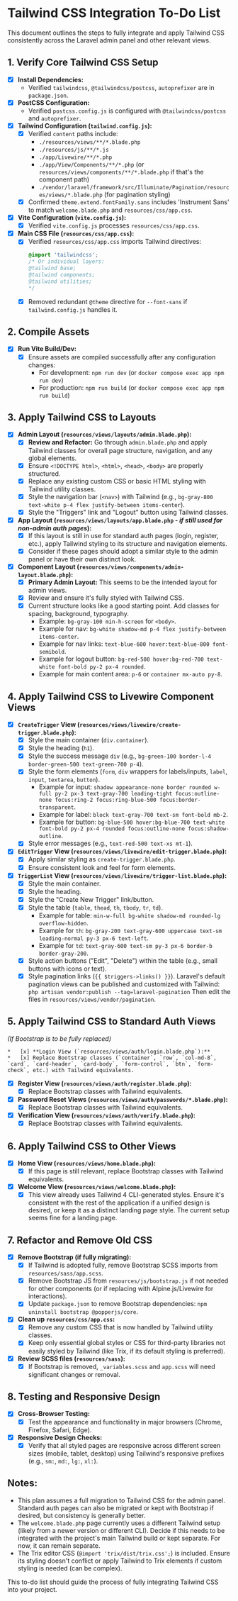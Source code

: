# Tailwind CSS Integration To-Do List

This document outlines the steps to fully integrate and apply Tailwind CSS consistently across the Laravel admin panel and other relevant views.

## 1. Verify Core Tailwind CSS Setup

*   [x] **Install Dependencies:**
    *   Verified `tailwindcss`, `@tailwindcss/postcss`, `autoprefixer` are in `package.json`.
*   [x] **PostCSS Configuration:**
    *   Verified `postcss.config.js` is configured with `@tailwindcss/postcss` and `autoprefixer`.
*   [x] **Tailwind Configuration (`tailwind.config.js`):**
    *   [x] Verified `content` paths include:
        *   `./resources/views/**/*.blade.php`
        *   `./resources/js/**/*.js`
        *   `./app/Livewire/**/*.php`
        *   `./app/View/Components/**/*.php` (or `resources/views/components/**/*.blade.php` if that's the component path)
        *   `./vendor/laravel/framework/src/Illuminate/Pagination/resources/views/*.blade.php` (for pagination styling)
    *   [x] Confirmed `theme.extend.fontFamily.sans` includes 'Instrument Sans' to match `welcome.blade.php` and `resources/css/app.css`.
*   [x] **Vite Configuration (`vite.config.js`):**
    *   [x] Verified `vite.config.js` processes `resources/css/app.css`.
*   [x] **Main CSS File (`resources/css/app.css`):**
    *   [x] Verified `resources/css/app.css` imports Tailwind directives:
        ```css
        @import 'tailwindcss';
        /* Or individual layers:
        @tailwind base;
        @tailwind components;
        @tailwind utilities;
        */
        ```
    *   [x] Removed redundant `@theme` directive for `--font-sans` if `tailwind.config.js` handles it.

## 2. Compile Assets

*   [x] **Run Vite Build/Dev:**
    *   [x] Ensure assets are compiled successfully after any configuration changes:
        *   For development: `npm run dev` (or `docker compose exec app npm run dev`)
        *   For production: `npm run build` (or `docker compose exec app npm run build`)

## 3. Apply Tailwind CSS to Layouts

*   [x] **Admin Layout (`resources/views/layouts/admin.blade.php`):**
    *   [x] **Review and Refactor:** Go through `admin.blade.php` and apply Tailwind classes for overall page structure, navigation, and any global elements.
    *   [x] Ensure `<!DOCTYPE html>`, `<html>`, `<head>`, `<body>` are properly structured.
    *   [x] Replace any existing custom CSS or basic HTML styling with Tailwind utility classes.
    *   [x] Style the navigation bar (`<nav>`) with Tailwind (e.g., `bg-gray-800 text-white p-4 flex justify-between items-center`).
    *   [x] Style the "Triggers" link and "Logout" button using Tailwind classes.
*   [x] **App Layout (`resources/views/layouts/app.blade.php` - *if still used for non-admin auth pages*):**
    *   [x] If this layout is still in use for standard auth pages (login, register, etc.), apply Tailwind styling to its structure and navigation elements.
    *   [x] Consider if these pages should adopt a similar style to the admin panel or have their own distinct look.
*   [x] **Component Layout (`resources/views/components/admin-layout.blade.php`):**
    *   [x] **Primary Admin Layout:** This seems to be the intended layout for admin views.
    *   [x] Review and ensure it's fully styled with Tailwind CSS.
    *   [x] Current structure looks like a good starting point. Add classes for spacing, background, typography.
        *   Example: `bg-gray-100 min-h-screen` for `<body>`.
        *   Example for nav: `bg-white shadow-md p-4 flex justify-between items-center`.
        *   Example for nav links: `text-blue-600 hover:text-blue-800 font-semibold`.
        *   Example for logout button: `bg-red-500 hover:bg-red-700 text-white font-bold py-2 px-4 rounded`.
        *   Example for main content area: `p-6` or `container mx-auto py-8`.

## 4. Apply Tailwind CSS to Livewire Component Views

*   [x] **`CreateTrigger` View (`resources/views/livewire/create-trigger.blade.php`):**
    *   [x] Style the main container (`div.container`).
    *   [x] Style the heading (`h1`).
    *   [x] Style the success message `div` (e.g., `bg-green-100 border-l-4 border-green-500 text-green-700 p-4`).
    *   [x] Style the form elements (`form`, `div` wrappers for labels/inputs, `label`, `input`, `textarea`, `button`).
        *   Example for input: `shadow appearance-none border rounded w-full py-2 px-3 text-gray-700 leading-tight focus:outline-none focus:ring-2 focus:ring-blue-500 focus:border-transparent`.
        *   Example for label: `block text-gray-700 text-sm font-bold mb-2`.
        *   Example for button: `bg-blue-500 hover:bg-blue-700 text-white font-bold py-2 px-4 rounded focus:outline-none focus:shadow-outline`.
    *   [x] Style error messages (e.g., `text-red-500 text-xs mt-1`).
*   [x] **`EditTrigger` View (`resources/views/livewire/edit-trigger.blade.php`):**
    *   [x] Apply similar styling as `create-trigger.blade.php`.
    *   [x] Ensure consistent look and feel for form elements.
*   [x] **`TriggerList` View (`resources/views/livewire/trigger-list.blade.php`):**
    *   [x] Style the main container.
    *   [x] Style the heading.
    *   [x] Style the "Create New Trigger" link/button.
    *   [x] Style the table (`table`, `thead`, `th`, `tbody`, `tr`, `td`).
        *   Example for table: `min-w-full bg-white shadow-md rounded-lg overflow-hidden`.
        *   Example for `th`: `bg-gray-200 text-gray-600 uppercase text-sm leading-normal py-3 px-6 text-left`.
        *   Example for `td`: `text-gray-600 text-sm py-3 px-6 border-b border-gray-200`.
    *   [x] Style action buttons ("Edit", "Delete") within the table (e.g., small buttons with icons or text).
    *   [x] Style pagination links (`{{ $triggers->links() }}`). Laravel's default pagination views can be published and customized with Tailwind:
        `php artisan vendor:publish --tag=laravel-pagination`
        Then edit the files in `resources/views/vendor/pagination`.

## 5. Apply Tailwind CSS to Standard Auth Views

*(If Bootstrap is to be fully replaced)*

    *   [x] **Login View (`resources/views/auth/login.blade.php`):**
    *   [x] Replace Bootstrap classes (`container`, `row`, `col-md-8`, `card`, `card-header`, `card-body`, `form-control`, `btn`, `form-check`, etc.) with Tailwind equivalents.
*   [x] **Register View (`resources/views/auth/register.blade.php`):**
    *   [x] Replace Bootstrap classes with Tailwind equivalents.
*   [x] **Password Reset Views (`resources/views/auth/passwords/*.blade.php`):**
    *   [x] Replace Bootstrap classes with Tailwind equivalents.
*   [x] **Verification View (`resources/views/auth/verify.blade.php`):**
    *   [x] Replace Bootstrap classes with Tailwind equivalents.

## 6. Apply Tailwind CSS to Other Views

*   [x] **Home View (`resources/views/home.blade.php`):**
    *   [x] If this page is still relevant, replace Bootstrap classes with Tailwind equivalents.
*   [x] **Welcome View (`resources/views/welcome.blade.php`):**
    *   [x] This view already uses Tailwind 4 CLI-generated styles. Ensure it's consistent with the rest of the application if a unified design is desired, or keep it as a distinct landing page style. The current setup seems fine for a landing page.

## 7. Refactor and Remove Old CSS

*   [x] **Remove Bootstrap (if fully migrating):**
    *   [x] If Tailwind is adopted fully, remove Bootstrap SCSS imports from `resources/sass/app.scss`.
    *   [x] Remove Bootstrap JS from `resources/js/bootstrap.js` if not needed for other components (or if replacing with Alpine.js/Livewire for interactions).
    *   [x] Update `package.json` to remove Bootstrap dependencies: `npm uninstall bootstrap @popperjs/core`.
*   [x] **Clean up `resources/css/app.css`:**
    *   [x] Remove any custom CSS that is now handled by Tailwind utility classes.
    *   [x] Keep only essential global styles or CSS for third-party libraries not easily styled by Tailwind (like Trix, if its default styling is preferred).
*   [x] **Review SCSS files (`resources/sass`):**
    *   [x] If Bootstrap is removed, `_variables.scss` and `app.scss` will need significant changes or removal.

## 8. Testing and Responsive Design

*   [x] **Cross-Browser Testing:**
    *   [x] Test the appearance and functionality in major browsers (Chrome, Firefox, Safari, Edge).
*   [x] **Responsive Design Checks:**
    *   [x] Verify that all styled pages are responsive across different screen sizes (mobile, tablet, desktop) using Tailwind's responsive prefixes (e.g., `sm:`, `md:`, `lg:`, `xl:`).

## Notes:

*   This plan assumes a full migration to Tailwind CSS for the admin panel. Standard auth pages can also be migrated or kept with Bootstrap if desired, but consistency is generally better.
*   The `welcome.blade.php` page currently uses a different Tailwind setup (likely from a newer version or different CLI). Decide if this needs to be integrated with the project's main Tailwind build or kept separate. For now, it can remain separate.
*   The Trix editor CSS (`@import 'trix/dist/trix.css';`) is included. Ensure its styling doesn't conflict or apply Tailwind to Trix elements if custom styling is needed (can be complex).

This to-do list should guide the process of fully integrating Tailwind CSS into your project.
